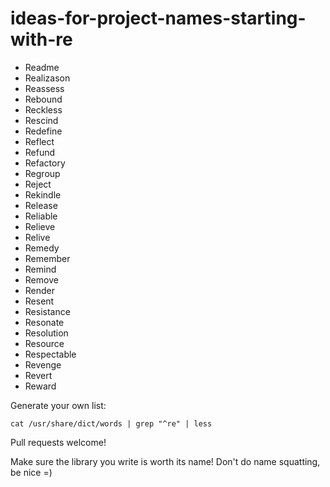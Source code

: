 # ideas-for-project-names-starting-with-re

- Readme
- Realizason
- Reassess
- Rebound
- Reckless
- Rescind
- Redefine
- Reflect
- Refund
- Refactory
- Regroup
- Reject
- Rekindle
- Release
- Reliable
- Relieve
- Relive
- Remedy
- Remember
- Remind
- Remove
- Render
- Resent
- Resistance
- Resonate
- Resolution
- Resource
- Respectable
- Revenge
- Revert
- Reward


Generate your own list:

```
cat /usr/share/dict/words | grep "^re" | less
```

Pull requests welcome!

Make sure the library you write is worth its name! Don't do name squatting, be nice =)
